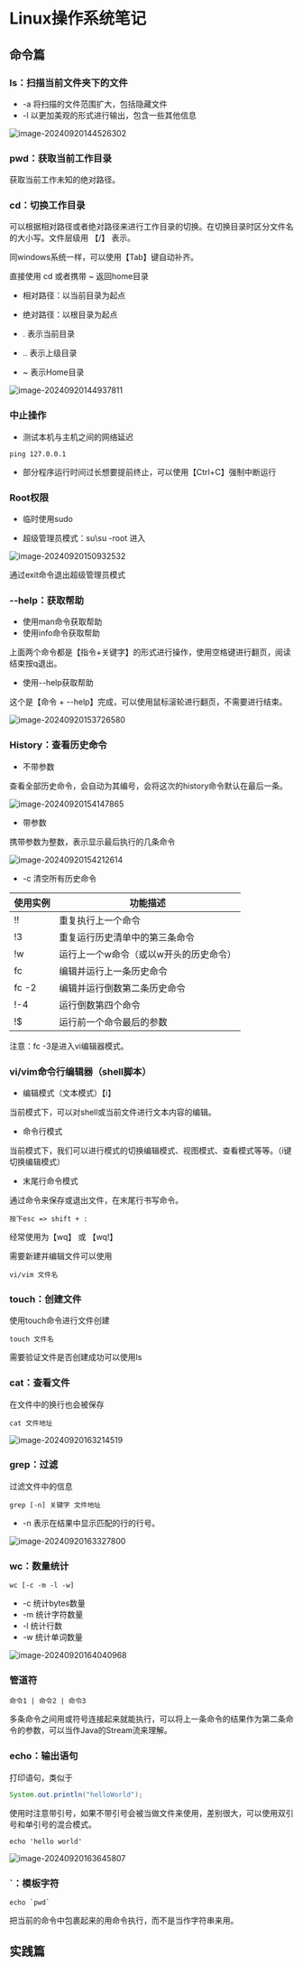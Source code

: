 # Linux操作系统笔记

## 命令篇

### ls：扫描当前文件夹下的文件

- -a 将扫描的文件范围扩大，包括隐藏文件
- -l 以更加美观的形式进行输出，包含一些其他信息

![image-20240920144526302](imgs\image-20240920144526302.png)

### pwd：获取当前工作目录

获取当前工作未知的绝对路径。

### cd：切换工作目录

可以根据相对路径或者绝对路径来进行工作目录的切换。在切换目录时区分文件名的大小写。文件层级用 【/】 表示。

同windows系统一样，可以使用【Tab】键自动补齐。

直接使用 cd 或者携带 ~ 返回home目录

- 相对路径：以当前目录为起点

- 绝对路径：以根目录为起点

- . 表示当前目录
- .. 表示上级目录

- ~ 表示Home目录

![image-20240920144937811](imgs\image-20240920144937811.png)

### 中止操作

- 测试本机与主机之间的网络延迟

```shell
ping 127.0.0.1
```

- 部分程序运行时间过长想要提前终止，可以使用【Ctrl+C】强制中断运行

### Root权限

- 临时使用sudo

- 超级管理员模式：su\su -root 进入

![image-20240920150932532](imgs\image-20240920150932532.png)

通过exit命令退出超级管理员模式

### --help：获取帮助

- 使用man命令获取帮助
- 使用info命令获取帮助

上面两个命令都是【指令+关键字】的形式进行操作，使用空格键进行翻页，阅读结束按q退出。

- 使用--help获取帮助

这个是【命令 + --help】完成，可以使用鼠标滚轮进行翻页，不需要进行结束。

![image-20240920153726580](imgs\image-20240920153726580.png)

###  History：查看历史命令

- 不带参数

查看全部历史命令，会自动为其编号，会将这次的history命令默认在最后一条。

![image-20240920154147865](imgs\image-20240920154147865.png)

- 带参数

携带参数为整数，表示显示最后执行的几条命令

![image-20240920154212614](imgs\image-20240920154212614.png)

- -c 清空所有历史命令

| 使用实例 | 功能描述                               |
| -------- | -------------------------------------- |
| !!       | 重复执行上一个命令                     |
| !3       | 重复运行历史清单中的第三条命令         |
| !w       | 运行上一个w命令（或以w开头的历史命令） |
| fc       | 编辑并运行上一条历史命令               |
| fc -2    | 编辑并运行倒数第二条历史命令           |
| !-4      | 运行倒数第四个命令                     |
| !$       | 运行前一个命令最后的参数               |

注意：fc -3是进入vi编辑器模式。

### vi/vim命令行编辑器（shell脚本）

- 编辑模式（文本模式）【i】

当前模式下，可以对shell或当前文件进行文本内容的编辑。

- 命令行模式

当前模式下，我们可以进行模式的切换编辑模式、视图模式、查看模式等等。（i键切换编辑模式）

- 末尾行命令模式

通过命令来保存或退出文件，在末尾行书写命令。

```text
按下esc => shift + :
```

经常使用为【wq】 或 【wq!】

需要新建并编辑文件可以使用

```shell
vi/vim 文件名
```

### touch：创建文件

使用touch命令进行文件创建

```shell
touch 文件名
```

需要验证文件是否创建成功可以使用ls

### cat：查看文件

在文件中的换行也会被保存

```shell
cat 文件地址
```

![image-20240920163214519](imgs\image-20240920163214519.png)

### grep：过滤

过滤文件中的信息

```shell
grep [-n] 关键字 文件地址
```

- -n 表示在结果中显示匹配的行的行号。

![image-20240920163327800](imgs\image-20240920163327800.png)

### wc：数量统计

```shell
wc [-c -m -l -w]
```

- -c 统计bytes数量
- -m 统计字符数量
- -l 统计行数
- -w 统计单词数量

![image-20240920164040968](imgs\image-20240920164040968.png)

### 管道符

```shell
命令1 | 命令2 | 命令3
```

多条命令之间用或符号连接起来就能执行，可以将上一条命令的结果作为第二条命令的参数，可以当作Java的Stream流来理解。

### echo：输出语句

打印语句，类似于

```java
System.out.println("helloWorld");
```

使用时注意带引号，如果不带引号会被当做文件来使用，差别很大，可以使用双引号和单引号的混合模式。

```
echo 'hello world'
```

![image-20240920163645807](imgs\image-20240920163645807.png)

### `：模板字符

```shell
echo `pwd`
```

把当前的命令中包裹起来的用命令执行，而不是当作字符串来用。



## 实践篇